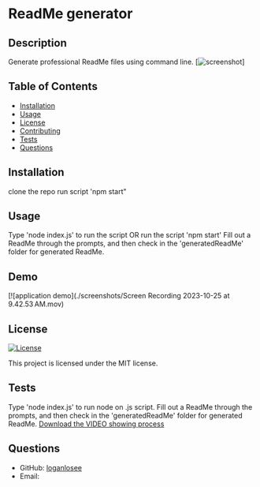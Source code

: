 # ReadMe generator

## Description
Generate professional ReadMe files using command line.
[![screenshot](./screenshots/Screenshot%202023-10-25%20at%209.47.39 AM.png)]

## Table of Contents
- [Installation](#installation)
- [Usage](#usage)
- [License](#license)
- [Contributing](#contributing)
- [Tests](#tests)
- [Questions](#questions)

## Installation
clone the repo
run script 'npm start"

## Usage
Type 'node index.js' to run the script OR run the script 'npm start' Fill out a ReadMe through the prompts, and then check in the 'generatedReadMe' folder for generated ReadMe.
## Demo
[![application demo](./screenshots/Screen Recording 2023-10-25 at 9.42.53 AM.mov)
## License
[![License](https://img.shields.io/badge/License-MIT-brightgreen)](https://opensource.org/licenses/MIT)

This project is licensed under the MIT license.


## Tests
Type 'node index.js' to run node on .js script. Fill out a ReadMe through the prompts, and then check in the 'generatedReadMe' folder for generated ReadMe.
[Download the VIDEO showing process](./screenshots/Screen%20Recording%202023-10-25%20at%209.42.53 AM.mov)

## Questions
- GitHub: [loganlosee](https://github.com/loganlosee)
- Email: <a href="logan.losee99@gmail.com">
